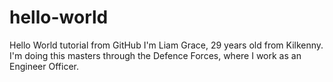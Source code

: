 # hello-world
Hello World tutorial from GitHub
I'm Liam Grace, 29 years old from Kilkenny. I'm doing this masters through the Defence Forces, where I work as an Engineer Officer.
